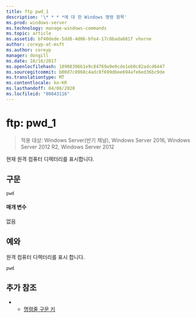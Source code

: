 ```yaml
---
title: ftp pwd_1
description: '\* * * *에 대 한 Windows 명령 항목'
ms.prod: windows-server
ms.technology: manage-windows-commands
ms.topic: article
ms.assetid: bf40dede-5dd8-4d06-bfe4-17c8bada681f vhorne
author: coreyp-at-msft
ms.author: coreyp
manager: dongill
ms.date: 10/16/2017
ms.openlocfilehash: 18908306b1e9c84769a9e0cde1eb0c82adcd6447
ms.sourcegitcommit: b00d7c8968c4adc8f699dbee694afe6ed36bc9de
ms.translationtype: MT
ms.contentlocale: ko-KR
ms.lasthandoff: 04/08/2020
ms.locfileid: "80843116"
---
```

# <a name="ftp-pwd_1"></a>ftp: pwd_1

>적용 대상: Windows Server(반기 채널), Windows Server 2016, Windows Server 2012 R2, Windows Server 2012

현재 원격 컴퓨터 디렉터리를 표시합니다.   
## <a name="syntax"></a>구문  
```  
pwd  
```  
#### <a name="parameters"></a>매개 변수  
없음  
## <a name="examples"></a><a name=BKMK_Examples></a>예와  
원격 컴퓨터 디렉터리를 표시 합니다.  
```  
pwd  
```  
## <a name="additional-references"></a>추가 참조  
-   - [명령줄 구문 키](command-line-syntax-key.md)  
